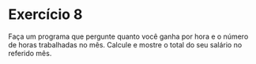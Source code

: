 # Exercício 8

Faça um programa que pergunte quanto você ganha por hora e o número de horas trabalhadas no mês. Calcule e mostre o total do seu salário no referido mês.
